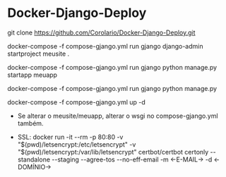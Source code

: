 # Docker-Django-Deploy

git clone https://github.com/Corolario/Docker-Django-Deploy.git

docker-compose -f compose-gjango.yml run gjango django-admin startproject meusite .

docker-compose -f compose-gjango.yml run gjango python manage.py startapp meuapp

docker-compose -f compose-gjango.yml run gjango python manage.py

docker-compose -f compose-gjango.yml up -d


- Se alterar o meusite/meuapp, alterar o wsgi no compose-gjango.yml também.

- SSL: docker run -it --rm -p 80:80 -v "$(pwd)/letsencrypt:/etc/letsencrypt" -v "$(pwd)/letsencrypt:/var/lib/letsencrypt" certbot/certbot certonly --standalone --staging --agree-tos --no-eff-email -m <-E-MAIL-> -d <-DOMÍNIO->
